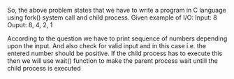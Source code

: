 So, the above problem states that we have to write a program in C language using fork() system call and child process.
Given example of I/O:
Input: 8
Ouput: 8, 4, 2, 1

According to the question we have to print sequence of numbers depending upon the input.
And also check for valid input and in this case i.e. the entered number should be positive.
If the child process has to execute this then we will use wait() function to make the parent process wait untill the child process is executed

